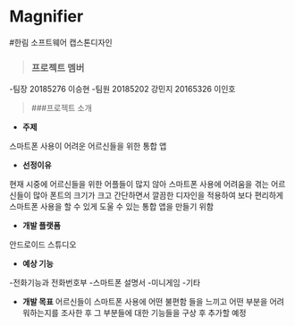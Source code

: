 # Magnifier
#한림 소프트웨어 캡스톤디자인

>### 프로젝트 멤버
-팀장
20185276 이승현
-팀원
20185202 강민지
20165326 이인호

>###프로젝트 소개

* **주제**

스마트폰 사용이 어려운 어르신들을 위한 통합 앱

* **선정이유**

 현재 시중에 어르신들을 위한 어플들이 많지 않아 스마트폰 사용에 어려움을 겪는 어르신들이 많아
 폰트의 크기가 크고 간단하면서 깔끔한 디자인을 적용하여 보다 편리하게 스마트폰 사용을 할 수
 있게 도울 수 있는 통합 앱을 만들기 위함
 
* **개발 플랫폼**

안드로이드 스튜디오

* **예상 기능**

-전화기능과 전화번호부
-스마트폰 설명서
-미니게임
-기타

* **개발 목표**
어르신들이 스마트폰 사용에 어떤 불편함 들을 느끼고 어떤 부분을 어려워하는지를 조사한 후 
그 부분들에 대한 기능들을 구상 후 추가할 예정

